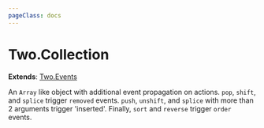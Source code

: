 ```yaml
---
pageClass: docs
---
```


# Two.Collection


<div class="extends">

__Extends__: [Two.Events](/documentation/events/)

</div>


An `Array` like object with additional event propagation on actions. `pop`, `shift`, and `splice` trigger `removed` events. `push`, `unshift`, and `splice` with more than 2 arguments trigger 'inserted'. Finally, `sort` and `reverse` trigger `order` events.


<div class="meta">
  <custom-button text="Source" type="source" href="https://github.com/jonobr1/two.js/blob/dev/src/collection.js" />
</div>







